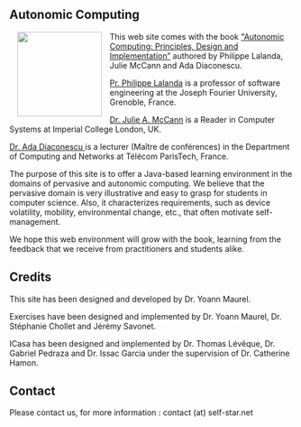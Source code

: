 <article markdown="1" class="single-column">

# Autonomic Computing

<a href="https://www.springer.com/computer/swe/book/978-1-4471-5006-0"><img src = "img/book.jpg" style = "float : left; width : 150px; margin : 0 1em 0 1em;"/></a>

This web site comes with the book <a href="https://www.springer.com/computer/swe/book/978-1-4471-5006-0">"Autonomic Computing: Principles, Design and Implementation”</a> authored by Philippe Lalanda, Julie McCann and Ada Diaconescu. 

<a href="http://membres-liglab.imag.fr/lalanda/">Pr. Philippe Lalanda</a> is a professor of software engineering at the Joseph Fourier University, Grenoble, France.

<a href="http://www.doc.ic.ac.uk/~jamm/">Dr. Julie A. McCann</a> is a Reader in Computer Systems at Imperial College London, UK.

<a href="http://adadiaconescu.there-you-are.com/">Dr. Ada Diaconescu </a> is a lecturer (Maître de conférences) in the Department of Computing and Networks at Télécom ParisTech, France.

The purpose of this site is to offer a Java-based learning environment in the domains of pervasive and autonomic computing. We believe that the pervasive domain is very illustrative and easy to grasp for students in computer science. Also, it characterizes requirements, such as device volatility, mobility, environmental change, etc., that often motivate self-management.

We hope this web environment will grow with the book, learning from the feedback that we receive from practitioners and students alike.

# Credits

This site has been designed and developed by Dr. Yoann Maurel.

Exercises have been designed and implemented by Dr. Yoann Maurel, Dr. Stéphanie Chollet and Jérémy Savonet.

ICasa has been designed and implemented by Dr. Thomas Lévêque, Dr. Gabriel Pedraza and Dr. Issac Garcia under the supervision of Dr. Catherine Hamon. 

# Contact

Please contact us, for more information  : contact (at) self-star.net

</article>
